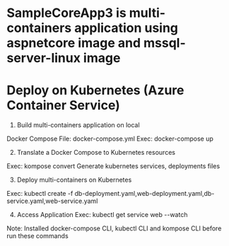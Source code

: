 # SampleCoreApp3 is multi-containers application using aspnetcore image and mssql-server-linux image
# Deploy on Kubernetes (Azure Container Service)

1. Build multi-containers application on local

  Docker Compose File: docker-compose.yml
  Exec:  docker-compose up

2. Translate a Docker Compose to Kubernetes resources 

  Exec: kompose convert
  Generate kubernetes services, deployments files

3. Deploy multi-containers on Kubernetes
  
  Exec: kubectl create -f db-deployment.yaml,web-deployment.yaml,db-service.yaml,web-service.yaml

4. Access Application 
  Exec: kubectl get service web  --watch


Note: Installed docker-compose CLI, kubectl CLI and kompose CLI before run these commands
